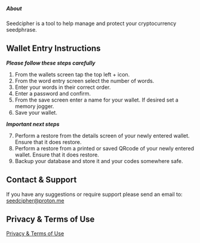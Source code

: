 

##### About
Seedcipher is a tool to help manage and protect your cryptocurrency seedphrase.

## Wallet Entry Instructions

***Please follow these steps carefully***

1. From the wallets screen tap the top left + icon.
2. From the word entry screen select the number of words.
3. Enter your words in their correct order.
4. Enter a password and confirm.
5. From the save screen enter a name for your wallet. If desired set a memory jogger.
6. Save your wallet.

***Important next steps***

7. Perform a restore from the details screen of your newly entered wallet. Ensure that it does restore.
8. Perform a restore from a printed or saved QRcode of your newly entered wallet. Ensure that it does restore.
9. Backup your database and store it and your codes somewhere safe.

## Contact & Support

If you have any suggestions or require support please send an email to: seedcipher@proton.me

## Privacy & Terms of Use

[Privacy & Terms of Use](https://seedlock.github.io/seedcipher/terms/terms.html)




